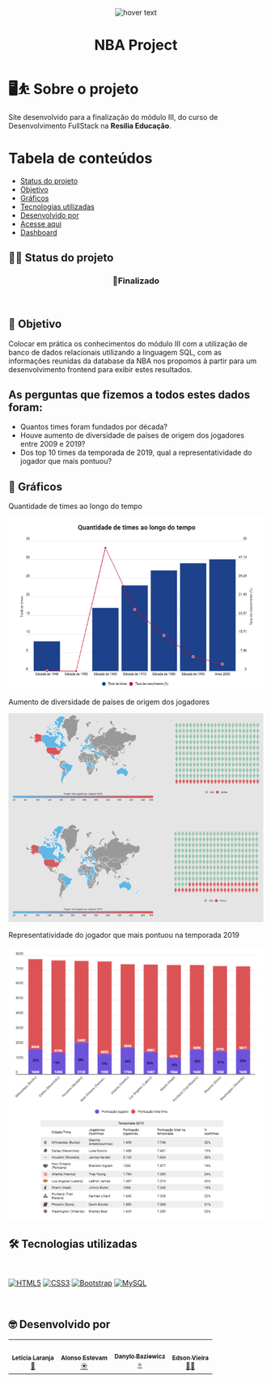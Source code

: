 <p align="center">
    <img src="https://p4.wallpaperbetter.com/wallpaper/296/615/731/nba-basketball-wallpaper-preview.jpg" width="500" title="hover text">
</p>
<h1 align="center">NBA Project</h1>

# 🖥️⛹ **Sobre o projeto**

Site desenvolvido para a finalização do módulo III, do curso de Desenvolvimento FullStack na **Resilia Educação**.


# Tabela de conteúdos
<!--ts-->
   * [Status do projeto](#%EF%B8%8F-status-do-projeto)
   * [Objetivo](#-objetivo)
   * [Gráficos](#-gr%C3%A1ficos)
   * [Tecnologias utilizadas](#%EF%B8%8F-tecnologias-utilizadas)
   * [Desenvolvido por](#-desenvolvido-por)
   * [Acesse aqui](https://lelaranja.github.io/ConsultaSQL_NBA/)
   * [Dashboard](https://infogram.com/teste1-1h8n6m3o01omz4x)
<!--te-->

## 👷‍♀️ Status do projeto

<h3 align='center'> 
	 🚀Finalizado
</h3><br>


## 🎯 Objetivo

Colocar em prática os conhecimentos do módulo III com a utilização de banco de dados relacionais utilizando a linguagem SQL, com as informações reunidas da database da NBA nos propomos à partir para um desenvolvimento frontend para exibir estes resultados.

## As perguntas que fizemos a todos estes dados foram:
* Quantos times foram fundados por década?
* Houve aumento de diversidade de países de origem dos jogadores entre 2009 e 2019?
* Dos top 10 times da temporada de 2019, qual a representatividade do jogador que mais pontuou?

## 🏀 Gráficos

<p>Quantidade de times ao longo do tempo</p>
<img src="./graficos/crescimento_times.PNG">
<p>Aumento de diversidade de países de origem dos jogadores</p>
<img src="./graficos/Origem_Jogadores.png">
<p>Representatividade do jogador que mais pontuou na temporada 2019</p>
<img src="./graficos/pts_jogadorTime.png">

##  🛠️ Tecnologias utilizadas

<div style ="display:inline_block"><br/>
    <p align="left">
<a href="https://developer.mozilla.org/en-US/docs/Glossary/HTML5" target="_blank" rel="noreferrer"><img src="https://raw.githubusercontent.com/danielcranney/readme-generator/main/public/icons/skills/html5-colored.svg" width="36" height="36" alt="HTML5" /></a>
<a href="https://www.w3.org/TR/CSS/#css" target="_blank" rel="noreferrer"><img src="https://raw.githubusercontent.com/danielcranney/readme-generator/main/public/icons/skills/css3-colored.svg" width="36" height="36" alt="CSS3" /></a>
<a href="https://getbootstrap.com/" target="_blank" rel="noreferrer"><img src="https://raw.githubusercontent.com/danielcranney/readme-generator/main/public/icons/skills/bootstrap-colored.svg" width="36" height="36" alt="Bootstrap" /></a>
<a href="https://www.mysql.com/" target="_blank" rel="noreferrer"><img src="https://raw.githubusercontent.com/danielcranney/readme-generator/main/public/icons/skills/mysql-colored.svg" width="36" height="36" alt="MySQL" /></a>
</p>
</div><br>

##  🤓 Desenvolvido por

<table align='center'>
  <tr>
    <td align="center"><a href="https://github.com/lelaranja"><img style="border-radius: 50%;" src="https://avatars.githubusercontent.com/u/93409210?v=4" width="100px;" alt=""/><br /><sub><b>Letícia Laranja</b></sub></a><br /><a href="https://github.com/lelaranja" title="Letícia">🍊</a></td>
    <td align="center"><a href="https://github.com/alonso-estevam"><img style="border-radius: 50%;" src="https://avatars.githubusercontent.com/u/86576674?v=4" width="100px;" alt=""/><br /><sub><b>Alonso Estevam</b></sub></a><br /><a href="https://github.com/alonso-estevam" title="Alonso">☀️</a></td>
    <td align="center"><a href="https://github.com/danbaziewicz"><img style="border-radius: 50%;" src="https://avatars.githubusercontent.com/u/102393531?v=4" width="100px;" alt=""/><br /><sub><b>Danylo Baziewicz</b></sub></a><br /><a href="https://github.com/danbaziewicz" title="Danylo">⭐</a></td>
    <td align="center"><a href="https://github.com/Edson-7728"><img style="border-radius: 50%;" src="https://avatars.githubusercontent.com/u/93957967?v=4" width="100px;" alt=""/><br /><sub><b>Edson Vieira</b></sub></a><br /><a href="https://github.com/Edson-7728" title="Edson">✊🏾</a></td>
  </tr>
